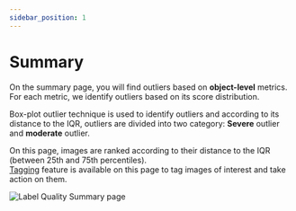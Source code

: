 ```yaml
---
sidebar_position: 1
---
```


# Summary
On the summary page, you will find outliers based on **object-level** metrics. For each metric, we identify outliers
based on its score distribution.  

Box-plot outlier technique is used to identify outliers and according to its distance to the IQR, outliers are divided 
into two category: **Severe** outlier and **moderate** outlier.  

On this page, images are ranked according to their distance to the IQR (between 25th and 75th percentiles).  
[Tagging](../../workflows/tags.mdx) feature is available on this page to tag images of interest and take action on them.


![Label Quality Summary page](../../gifs/label-quality-summary.gif)